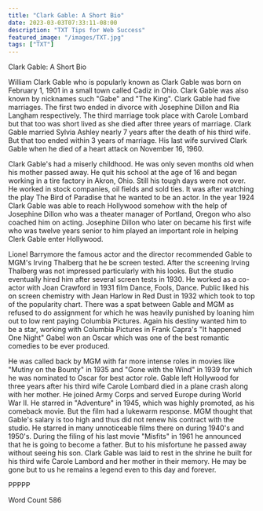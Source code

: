 ```yaml
---
title: "Clark Gable: A Short Bio"
date: 2023-03-03T07:33:11-08:00
description: "TXT Tips for Web Success"
featured_image: "/images/TXT.jpg"
tags: ["TXT"]
---
```


Clark Gable: A Short Bio

William Clark Gable who is popularly known as Clark Gable was born on February 1, 1901 in a small town called Cadiz in Ohio. Clark Gable was also known by nicknames such "Gabe" and "The King". Clark Gable had five marriages. The first two ended in divorce with Josephine Dillon and Ria Langham respectively. The third marriage took place with Carole Lombard but that too was short lived as she died after three years of marriage. Clark Gable married Sylvia Ashley nearly 7 years after the death of his third wife. But that too ended within 3 years of marriage. His last wife survived Clark Gable when he died of a heart attack on November 16, 1960.

Clark Gable's had a miserly childhood. He was only seven months old when his mother passed away. He quit his school at the age of 16 and began working in a tire factory in Akron, Ohio. Still his tough days were not over. He worked in stock companies, oil fields and sold ties. It was after watching the play The Bird of Paradise that he wanted to be an actor. In the year 1924 Clark Gable was able to reach Hollywood somehow with the help of Josephine Dillon who was a theater manager of Portland, Oregon who also coached him on acting. Josephine Dillon who later on became his first wife who was twelve years senior to him played an important role in helping Clerk Gable enter Hollywood.

Lionel Barrymore the famous actor and the director recommended Gable to MGM's Irving Thalberg that he be screen tested. After the screening Irving Thalberg was not impressed particularly with his looks. But the studio eventually hired him after several screen tests in 1930. He worked as a co-actor with Joan Crawford in 1931 film Dance, Fools, Dance. Public liked his on screen chemistry with Jean Harlow in Red Dust in 1932 which took to top of the popularity chart. There was a spat between Gable and MGM as refused to do assignment for which he was heavily punished by loaning him out to low rent paying Columbia Pictures. Again his destiny wanted him to be a star, working with Columbia Pictures in Frank Capra's "It happened One Night" Gabel won an Oscar which was one of the best romantic comedies to be ever produced. 

He was called back by MGM with far more intense roles in movies like "Mutiny on the Bounty" in 1935 and "Gone with the Wind" in 1939 for which he was nominated to Oscar for best actor role. Gable left Hollywood for three years after his third wife Carole Lombard died in a plane crash along with her mother. He joined Army Corps and served Europe during World War II. He starred in "Adventure" in 1945, which was highly promoted, as his comeback movie. But the film had a lukewarm response. MGM thought that Gable's salary is too high and thus did not renew his contract with the studio. He starred in many unnoticeable films there on during 1940's and 1950's. During the filing of his last movie "Misfits" in 1961 he announced that he is going to become a father. But to his misfortune he passed away without seeing his son. Clark Gable was laid to rest in the shrine he built for his third wife Carole Lambord and her mother in their memory. He may be gone but to us he remains a legend even to this day and forever.

PPPPP 

Word Count 586



